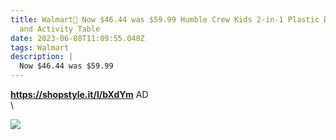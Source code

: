```yaml
---
title: Walmart🌟 Now $46.44 was $59.99 Humble Crew Kids 2-in-1 Plastic Dry Erase
  and Activity Table
date: 2023-06-08T11:09:55.048Z
tags: Walmart
description: |
  Now $46.44 was $59.99
---
```

**https://shopstyle.it/l/bXdYm**
AD\
\

<!--StartFragment-->

![](https://i5.walmartimages.com/asr/8b481264-5f84-4ccf-8aa2-e135092b564c_2.ec27f8998d54cb7d2e47bfa8cee1afd9.jpeg?odnHeight=612&odnWidth=612&odnBg=FFFFFF)

<!--EndFragment-->